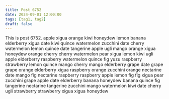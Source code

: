 ```yaml
---
title: Post 6752
date: 2024-09-01 12:00:00
tags: [tag1, tag2]
draft: false
---
```

This is post 6752.
apple
xigua
orange
kiwi
honeydew
lemon
banana
elderberry
xigua
date
kiwi
quince
watermelon
zucchini
date
cherry
watermelon
lemon
quince
date
tangerine
apple
ugli
mango
orange
xigua
honeydew
orange
cherry
cherry
watermelon
pear
xigua
lemon
kiwi
ugli
apple
elderberry
raspberry
watermelon
quince
fig
yuzu
raspberry
strawberry
lemon
quince
mango
cherry
mango
elderberry
grape
date
grape
grape
orange
elderberry
xigua
raspberry
orange
zucchini
orange
nectarine
date
mango
fig
nectarine
raspberry
raspberry
apple
lemon
fig
fig
xigua
pear
zucchini
grape
apple
date
elderberry
banana
honeydew
banana
quince
fig
tangerine
nectarine
tangerine
zucchini
mango
watermelon
kiwi
date
cherry
ugli
strawberry
strawberry
xigua
xigua
honeydew
